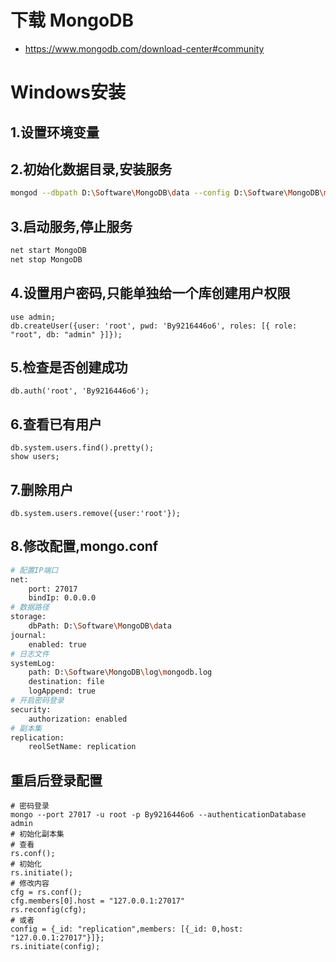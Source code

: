 # 下载 MongoDB
- https://www.mongodb.com/download-center#community

# Windows安装
## 1.设置环境变量
## 2.初始化数据目录,安装服务
```sh
mongod --dbpath D:\Software\MongoDB\data --config D:\Software\MongoDB\mongo.conf --logpath D:\Software\MongoDB\log\mongodb.log --logappend --install --serviceName "MongoDB"
```
## 3.启动服务,停止服务
```sh
net start MongoDB
net stop MongoDB
```
## 4.设置用户密码,只能单独给一个库创建用户权限
```mongojs
use admin;
db.createUser({user: 'root', pwd: 'By9216446o6', roles: [{ role: "root", db: "admin" }]});
```
## 5.检查是否创建成功
```mongojs
db.auth('root', 'By9216446o6');
```
## 6.查看已有用户
```mongojs
db.system.users.find().pretty();
show users;
```
## 7.删除用户
```mongojs
db.system.users.remove({user:'root'});
```
## 8.修改配置,mongo.conf
```sh
# 配置IP端口
net:
	port: 27017
	bindIp: 0.0.0.0
# 数据路径
storage:
	dbPath: D:\Software\MongoDB\data
journal:
	enabled: true
# 日志文件
systemLog:
	path: D:\Software\MongoDB\log\mongodb.log
	destination: file
	logAppend: true
# 开启密码登录
security:
	authorization: enabled
# 副本集
replication:
	reolSetName: replication
```
## 重启后登录配置
```mongojs
# 密码登录
mongo --port 27017 -u root -p By9216446o6 --authenticationDatabase admin
# 初始化副本集
# 查看
rs.conf();
# 初始化
rs.initiate();
# 修改内容
cfg = rs.conf();
cfg.members[0].host = "127.0.0.1:27017"
rs.reconfig(cfg);
# 或者
config = {_id: "replication",members: [{_id: 0,host: "127.0.0.1:27017"}]};
rs.initiate(config);
```